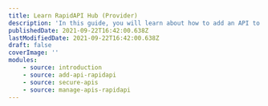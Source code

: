 ```yaml
---
title: Learn RapidAPI Hub (Provider)
description: 'In this guide, you will learn about how to add an API to RapidAPI.'
publishedDate: 2021-09-22T16:42:00.638Z
lastModifiedDate: 2021-09-22T16:42:00.638Z
draft: false
coverImage: ''
modules:
    - source: introduction
    - source: add-api-rapidapi
    - source: secure-apis
    - source: manage-apis-rapidapi
---
```

